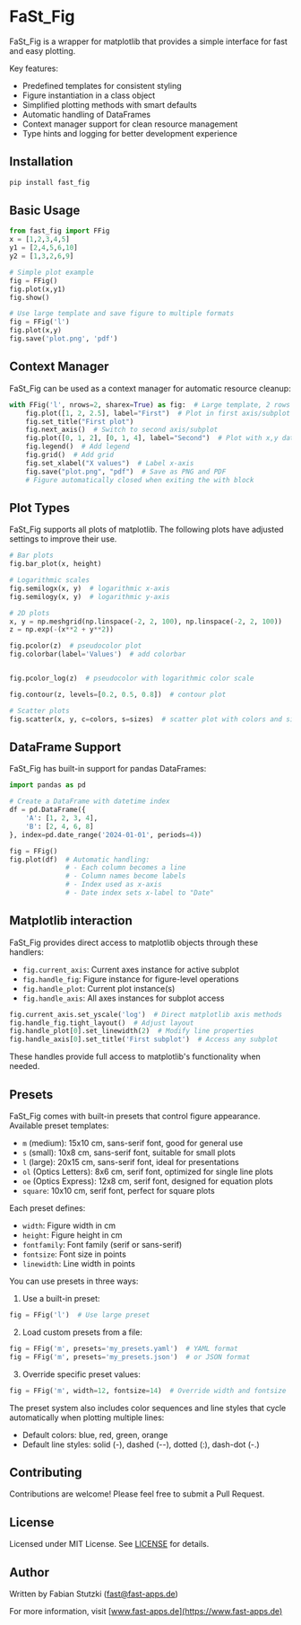 # FaSt_Fig
FaSt_Fig is a wrapper for matplotlib that provides a simple interface for fast and easy plotting.

Key features:
- Predefined templates for consistent styling
- Figure instantiation in a class object
- Simplified plotting methods with smart defaults
- Automatic handling of DataFrames
- Context manager support for clean resource management
- Type hints and logging for better development experience

## Installation

```bash
pip install fast_fig
```

## Basic Usage

```python
from fast_fig import FFig
x = [1,2,3,4,5]
y1 = [2,4,5,6,10]
y2 = [1,3,2,6,9]

# Simple plot example
fig = FFig()
fig.plot(x,y1)
fig.show()

# Use large template and save figure to multiple formats
fig = FFig('l')
fig.plot(x,y)
fig.save('plot.png', 'pdf')
```

## Context Manager

FaSt_Fig can be used as a context manager for automatic resource cleanup:

```python
with FFig('l', nrows=2, sharex=True) as fig:  # Large template, 2 rows sharing x-axis
    fig.plot([1, 2, 2.5], label="First")  # Plot in first axis/subplot
    fig.set_title("First plot")
    fig.next_axis()  # Switch to second axis/subplot
    fig.plot([0, 1, 2], [0, 1, 4], label="Second")  # Plot with x,y data
    fig.legend()  # Add legend
    fig.grid()  # Add grid
    fig.set_xlabel("X values")  # Label x-axis
    fig.save("plot.png", "pdf")  # Save as PNG and PDF
    # Figure automatically closed when exiting the with block
```

## Plot Types

FaSt_Fig supports all plots of matplotlib.
The following plots have adjusted settings to improve their use.

```python
# Bar plots
fig.bar_plot(x, height)

# Logarithmic scales
fig.semilogx(x, y)  # logarithmic x-axis
fig.semilogy(x, y)  # logarithmic y-axis

# 2D plots
x, y = np.meshgrid(np.linspace(-2, 2, 100), np.linspace(-2, 2, 100))
z = np.exp(-(x**2 + y**2))

fig.pcolor(z)  # pseudocolor plot
fig.colorbar(label='Values')  # add colorbar


fig.pcolor_log(z)  # pseudocolor with logarithmic color scale

fig.contour(z, levels=[0.2, 0.5, 0.8])  # contour plot

# Scatter plots
fig.scatter(x, y, c=colors, s=sizes)  # scatter plot with colors and sizes
```

## DataFrame Support

FaSt_Fig has built-in support for pandas DataFrames:

```python
import pandas as pd

# Create a DataFrame with datetime index
df = pd.DataFrame({
    'A': [1, 2, 3, 4],
    'B': [2, 4, 6, 8]
}, index=pd.date_range('2024-01-01', periods=4))

fig = FFig()
fig.plot(df)  # Automatic handling:
              # - Each column becomes a line
              # - Column names become labels
              # - Index used as x-axis
              # - Date index sets x-label to "Date"
```

## Matplotlib interaction

FaSt_Fig provides direct access to matplotlib objects through these handlers:

- `fig.current_axis`: Current axes instance for active subplot
- `fig.handle_fig`: Figure instance for figure-level operations
- `fig.handle_plot`: Current plot instance(s)
- `fig.handle_axis`: All axes instances for subplot access
```python
fig.current_axis.set_yscale('log')  # Direct matplotlib axis methods
fig.handle_fig.tight_layout()  # Adjust layout
fig.handle_plot[0].set_linewidth(2)  # Modify line properties
fig.handle_axis[0].set_title('First subplot')  # Access any subplot
```

These handles provide full access to matplotlib's functionality when needed.

## Presets

FaSt_Fig comes with built-in presets that control figure appearance. Available preset templates:

- `m` (medium): 15x10 cm, sans-serif font, good for general use
- `s` (small): 10x8 cm, sans-serif font, suitable for small plots
- `l` (large): 20x15 cm, sans-serif font, ideal for presentations
- `ol` (Optics Letters): 8x6 cm, serif font, optimized for single line plots
- `oe` (Optics Express): 12x8 cm, serif font, designed for equation plots
- `square`: 10x10 cm, serif font, perfect for square plots

Each preset defines:
- `width`: Figure width in cm
- `height`: Figure height in cm
- `fontfamily`: Font family (serif or sans-serif)
- `fontsize`: Font size in points
- `linewidth`: Line width in points

You can use presets in three ways:

1. Use a built-in preset:
```python
fig = FFig('l')  # Use large preset
```

2. Load custom presets from a file:
```python
fig = FFig('m', presets='my_presets.yaml')  # YAML format
fig = FFig('m', presets='my_presets.json')  # or JSON format
```

3. Override specific preset values:
```python
fig = FFig('m', width=12, fontsize=14)  # Override width and fontsize
```

The preset system also includes color sequences and line styles that cycle automatically when plotting multiple lines:
- Default colors: blue, red, green, orange
- Default line styles: solid (-), dashed (--), dotted (:), dash-dot (-.)

## Contributing

Contributions are welcome! Please feel free to submit a Pull Request.

## License

Licensed under MIT License. See [LICENSE](LICENSE) for details.

## Author

Written by Fabian Stutzki (fast@fast-apps.de)

For more information, visit [www.fast-apps.de](https://www.fast-apps.de)